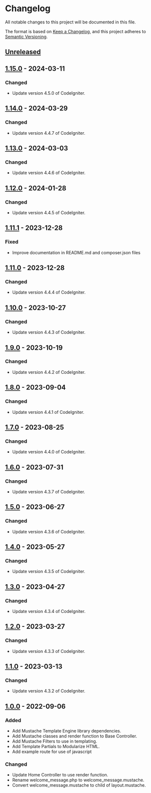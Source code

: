 # Changelog

All notable changes to this project will be documented in this file.

The format is based on [Keep a Changelog](https://keepachangelog.com/en/1.0.0/),
and this project adheres to [Semantic Versioning](https://semver.org/spec/v2.0.0.html).

## [Unreleased]

## [1.15.0] - 2024-03-11

### Changed

- Update version 4.5.0 of CodeIgniter.

## [1.14.0] - 2024-03-29

### Changed

- Update version 4.4.7 of CodeIgniter.

## [1.13.0] - 2024-03-03

### Changed

- Update version 4.4.6 of CodeIgniter.

## [1.12.0] - 2024-01-28

### Changed

- Update version 4.4.5 of CodeIgniter.

## [1.11.1] - 2023-12-28

### Fixed

- Improve documentation in README.md and composer.json files

## [1.11.0] - 2023-12-28

### Changed

- Update version 4.4.4 of CodeIgniter.

## [1.10.0] - 2023-10-27

### Changed

- Update version 4.4.3 of CodeIgniter.

## [1.9.0] - 2023-10-19

### Changed

- Update version 4.4.2 of CodeIgniter.

## [1.8.0] - 2023-09-04

### Changed

- Update version 4.4.1 of CodeIgniter.

## [1.7.0] - 2023-08-25

### Changed

- Update version 4.4.0 of CodeIgniter.

## [1.6.0] - 2023-07-31

### Changed

- Update version 4.3.7 of CodeIgniter.

## [1.5.0] - 2023-06-27

### Changed

- Update version 4.3.6 of CodeIgniter.

## [1.4.0] - 2023-05-27

### Changed

- Update version 4.3.5 of CodeIgniter.

## [1.3.0] - 2023-04-27

### Changed

- Update version 4.3.4 of CodeIgniter.

## [1.2.0] - 2023-03-27

### Changed

- Update version 4.3.3 of CodeIgniter.

## [1.1.0] - 2023-03-13

### Changed

- Update version 4.3.2 of CodeIgniter.

## [1.0.0] - 2022-09-06

### Added

- Add Mustache Template Engine library dependencies.
- Add Mustache classes and render function to Base Controller.
- Add Mustache Filters to use in templating.
- Add Template Partials to Modularize HTML.
- Add example route for use of javascript

### Changed

- Update Home Controller to use render function.
- Rename welcome_message.php to welcome_message.mustache.
- Convert welcome_message.mustache to child of layout.mustache.

[unreleased]: https://github.com/ManuelGil/ci4-mustache/compare/v1.15.0...HEAD
[1.15.0]: https://github.com/ManuelGil/ci4-mustache/compare/v1.14.0...v1.15.0
[1.14.0]: https://github.com/ManuelGil/ci4-mustache/compare/v1.13.0...v1.14.0
[1.13.0]: https://github.com/ManuelGil/ci4-mustache/compare/v1.12.0...v1.13.0
[1.12.0]: https://github.com/ManuelGil/ci4-mustache/compare/v1.11.1...v1.12.0
[1.11.1]: https://github.com/ManuelGil/ci4-mustache/compare/v1.11.0...v1.11.1
[1.11.0]: https://github.com/ManuelGil/ci4-mustache/compare/v1.10.0...v1.11.0
[1.10.0]: https://github.com/ManuelGil/ci4-mustache/compare/v1.9.0...v1.10.0
[1.9.0]: https://github.com/ManuelGil/ci4-mustache/compare/v1.8.0...v1.9.0
[1.8.0]: https://github.com/ManuelGil/ci4-mustache/compare/v1.7.0...v1.8.0
[1.7.0]: https://github.com/ManuelGil/ci4-mustache/compare/v1.6.0...v1.7.0
[1.6.0]: https://github.com/ManuelGil/ci4-mustache/compare/v1.5.0...v1.6.0
[1.5.0]: https://github.com/ManuelGil/ci4-mustache/compare/v1.4.0...v1.5.0
[1.4.0]: https://github.com/ManuelGil/ci4-mustache/compare/v1.3.0...v1.4.0
[1.3.0]: https://github.com/ManuelGil/ci4-mustache/compare/v1.2.0...v1.3.0
[1.2.0]: https://github.com/ManuelGil/ci4-mustache/compare/v1.1.0...v1.2.0
[1.1.0]: https://github.com/ManuelGil/ci4-mustache/compare/v1.0.0...v1.1.0
[1.0.0]: https://github.com/ManuelGil/ci4-mustache/releases/tag/v1.0.0
